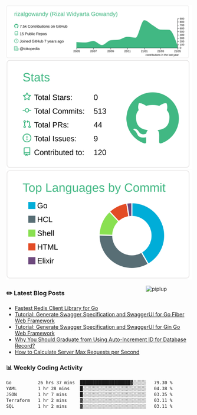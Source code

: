 ![profile-details](profile-summary-card-output/vue/0-profile-details.svg)
![stats](profile-summary-card-output/vue/3-stats.svg)
![most-commit-language](profile-summary-card-output/vue/2-most-commit-language.svg)

<img alt="piplup" align="right" width="125px" src="https://media.giphy.com/media/w6YCfXHS6QZjeHlVpI/giphy.gif">

### :pencil2: Latest Blog Posts
<!-- BLOG-POST-LIST:START -->
- [Fastest Redis Client Library for Go](https://levelup.gitconnected.com/fastest-redis-client-library-for-go-7993f618f5ab?source=rss-5763b0f1aba6------2)
- [Tutorial: Generate Swagger Specification and SwaggerUI for Go Fiber Web Framework](https://medium.com/geekculture/tutorial-generate-swagger-specification-and-swaggerui-for-go-fiber-web-framework-6c787d1672de?source=rss-5763b0f1aba6------2)
- [Tutorial: Generate Swagger Specification and SwaggerUI for Gin Go Web Framework](https://levelup.gitconnected.com/tutorial-generate-swagger-specification-and-swaggerui-for-gin-go-web-framework-9f0c038483b5?source=rss-5763b0f1aba6------2)
- [Why You Should Graduate from Using Auto-Increment ID for Database Record?](https://rizalgowandy.medium.com/why-you-should-graduate-from-using-auto-increment-id-for-database-record-1c1f584e958a?source=rss-5763b0f1aba6------2)
- [How to Calculate Server Max Requests per Second](https://rizalgowandy.medium.com/how-to-calculate-server-max-requests-per-second-38a39bb96a85?source=rss-5763b0f1aba6------2)
<!-- BLOG-POST-LIST:END -->

### 📊 Weekly Coding Activity
<!--START_SECTION:waka-->
```text
Go          26 hrs 37 mins  ███████████████████▓░░░░░   79.30 % 
YAML        1 hr 28 mins    █░░░░░░░░░░░░░░░░░░░░░░░░   04.38 % 
JSON        1 hr 7 mins     █░░░░░░░░░░░░░░░░░░░░░░░░   03.35 % 
Terraform   1 hr 2 mins     ▓░░░░░░░░░░░░░░░░░░░░░░░░   03.11 % 
SQL         1 hr 2 mins     ▓░░░░░░░░░░░░░░░░░░░░░░░░   03.11 % 
```
<!--END_SECTION:waka-->
